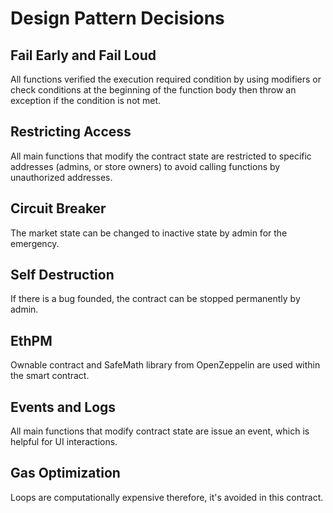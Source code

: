 # Design Pattern Decisions

## Fail Early and Fail Loud

All functions verified the execution required condition by using modifiers or check conditions at the beginning of the function body then throw an exception if the condition is not met.

## Restricting Access

All main functions that modify the contract state are restricted to specific addresses (admins, or store owners) to avoid calling functions by unauthorized addresses.

## Circuit Breaker

The market state can be changed to inactive state by admin for the emergency.

## Self Destruction

If there is a bug founded, the contract can be stopped permanently by admin.

## EthPM

Ownable contract and SafeMath library from OpenZeppelin are used within the smart contract.

 ## Events and Logs

All main functions that modify contract state are issue an event, which is helpful for UI interactions.

## Gas Optimization

Loops are computationally expensive therefore, it's avoided in this contract. 


